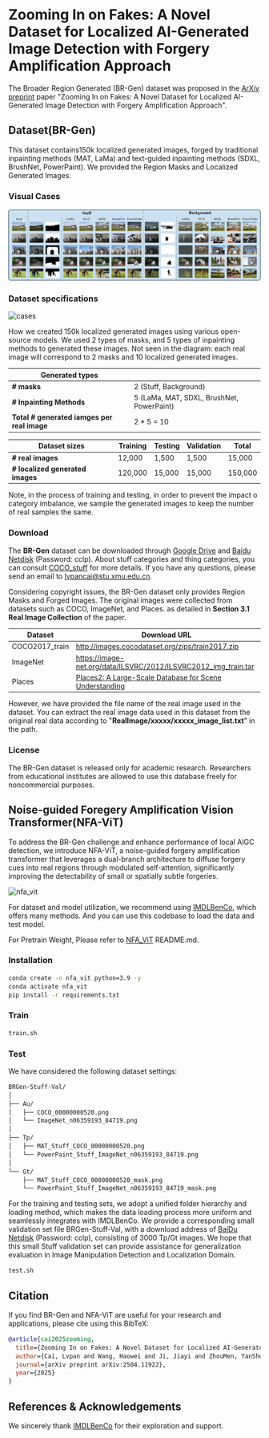 # Zooming In on Fakes: A Novel Dataset for Localized AI-Generated Image Detection with Forgery Amplification Approach

The Broader Region Generated (BR-Gen) dataset was proposed in the [ArXiv preprint](https://arxiv.org/abs/2504.11922) paper "Zooming In on Fakes: A Novel Dataset for Localized AI-Generated Image Detection with Forgery Amplification Approach".

## Dataset(BR-Gen)

This dataset contains150k localized generated images, forged by traditional inpainting methods (MAT, LaMa) and text-guided inpainting methods (SDXL, BrushNet, PowerPaint). We provided the Region Masks and Localized Generated Images.

### Visual Cases

![cases](figs/cases.png)



### Dataset specifications

![cases](figs/br-gen.png)

How we created 150k localized generated images using various open-source models. We used 2 types of masks, and 5 types of inpainting methods to generated these images. Not seen in the diagram: each real image will correspond to 2 masks and 10 localized generated images.

| Generated types                             |                                           |
| ------------------------------------------- | ----------------------------------------- |
| **# masks**                                 | 2 (Stuff, Background)                     |
| **# Inpainting Methods**                    | 5 (LaMa, MAT, SDXL, BrushNet, PowerPaint) |
| **Total # generated iamges per real image** | 2 * 5 = 10                                |

| Dataset sizes                    | Training | Testing | Validation | Total   |
| -------------------------------- | -------- | ------- | ---------- | ------- |
| **# real images**                | 12,000   | 1,500   | 1,500      | 15,000  |
| **# localized generated images** | 120,000  | 15,000  | 15,000     | 150,000 |

Note, in the process of training and testing, in order  to prevent the impact o category imbalance, we sample the generated images to keep the number of real samples the same.



### Download

The **BR-Gen** dataset can be downloaded through [Google Drive](https://drive.google.com/drive/folders/1lPILaotrTplG5P83cugBnKM1EwUJFA9d?usp=sharing) and [Baidu Netdisk](https://pan.baidu.com/s/1cXgXm4EefC1sCw8vwadB_w) (Password: cclp). About stuff categories and thing categories, you can consult [COCO_stuff](https://github.com/nightrome/cocostuff) for more details. If you have any questions, please send an email to [lvpancai@stu.xmu.edu.cn](mailto:lvpancai@stu.xmu.edu.cn). 



Considering copyright issues, the BR-Gen dataset only provides Region Masks and Forged Images. The original images were collected from datasets such as COCO, ImageNet, and Places. as detailed in **Section 3.1 Real Image Collection** of the paper.

| Dataset        | Download URL                                                 |
| -------------- | ------------------------------------------------------------ |
| COCO2017_train | http://images.cocodataset.org/zips/train2017.zip             |
| ImageNet       | https://image-net.org/data/ILSVRC/2012/ILSVRC2012_img_train.tar |
| Places         | [Places2: A Large-Scale Database for Scene Understanding](http://places2.csail.mit.edu/download.html) |

However, we have provided the file name of the real image used in the dataset. You can extract the real image data used in this dataset from the original real data according to "**RealImage/xxxxx/xxxxx_image_list.txt**" in the path.



### License

The BR-Gen dataset is released only for academic research. Researchers from educational institutes are allowed to use this database freely for noncommercial purposes.

## Noise-guided Foregery Amplification Vision Transformer(NFA-ViT)

To address the BR-Gen challenge and enhance performance of local AIGC detection, we introduce NFA-ViT, a noise-guided forgery amplification transformer that leverages a dual-branch architecture to diffuse forgery cues into real regions through modulated self-attention, significantly improving the detectability of small or spatially subtle forgeries.

![nfa_vit](figs/nfa_fit.png)

For dataset and model utilization, we recommend using [IMDLBenCo](https://github.com/scu-zjz/IMDLBenCo), which offers many methods. And you can use this codebase to load the data and test model.

For Pretrain Weight, Please refer to [NFA_ViT](https://github.com/clpbc/BR-Gen/tree/main/model_zoo/nfa_vit) README.md. 

### Installation
```bash
conda create -n nfa_vit python=3.9 -y
conda activate nfa_vit
pip install -r requirements.txt
```

### Train
```bash
train.sh
```

### Test

We have considered the following dataset settings:

```markdown
BRGen-Stuff-Val/
│
├── Au/
│   ├── COCO_00000000520.png
│   └── ImageNet_n06359193_84719.png
│
├── Tp/
│   ├── MAT_Stuff_COCO_00000000520.png
│   └── PowerPaint_Stuff_ImageNet_n06359193_84719.png
│
└── Gt/
    ├── MAT_Stuff_COCO_00000000520_mask.png
    └── PowerPaint_Stuff_ImageNet_n06359193_84719_mask.png
```


For the training and testing sets, we adopt a unified folder hierarchy and loading method, which makes the data loading process more uniform and seamlessly integrates with IMDLBenCo. We provide a corresponding small validation set file BRGen-Stuff-Val, with a download address of [BaiDu Netdisk](https://pan.baidu.com/s/180LOvt-xMkTwU5mTsCYCew) (Password: cclp), consisting of 3000 Tp/Gt images. We hope that this small Stuff validation set can provide assistance for generalization evaluation in Image Manipulation Detection and Localization Domain.

```bash
test.sh
```

## Citation
If you find BR-Gen and NFA-ViT are useful for your research and applications, please cite using this BibTeX:

```bib
@article{cai2025zooming,
  title={Zooming In on Fakes: A Novel Dataset for Localized AI-Generated Image Detection with Forgery Amplification Approach},
  author={Cai, Lvpan and Wang, Haowei and Ji, Jiayi and ZhouMen, YanShu and Ma, Yiwei and Sun, Xiaoshuai and Cao, Liujuan and Ji, Rongrong},
  journal={arXiv preprint arXiv:2504.11922},
  year={2025}
}
```



## References & Acknowledgements
We sincerely thank [IMDLBenCo](https://github.com/scu-zjz/IMDLBenCo) for their exploration and support.

